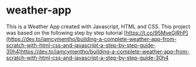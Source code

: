 # weather-app

This is a Weather App created with Javascript, HTML and CSS.
This project was based on the following step by step tutorial
[https://t.co/95MveGjRhP](https://dev.to/iamcymentho/building-a-complete-weather-app-from-scratch-with-html-css-and-javascript-a-step-by-step-guide-30h4)https://dev.to/iamcymentho/building-a-complete-weather-app-from-scratch-with-html-css-and-javascript-a-step-by-step-guide-30h4

